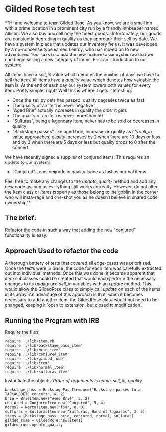 # Gilded Rose tech test

\*"Hi and welcome to team Gilded Rose. As you know, we are a small inn with a prime location in a prominent city run by a friendly innkeeper named Allison. We also buy and sell only the finest goods. Unfortunately, our goods are constantly degrading in quality as they approach their sell by date. We have a system in place that updates our inventory for us. It was developed by a no-nonsense type named Leeroy, who has moved on to new adventures. Your task is to add the new feature to our system so that we can begin selling a new category of items. First an introduction to our system:

All items have a _sell_in_ value which denotes the number of days we have to sell the item. All items have a _quality_ value which denotes how valuable the item is. At the end of each day our system lowers both values for every item. Pretty simple, right? Well this is where it gets interesting:

* Once the sell by date has passed, quality degrades twice as fast
* The quality of an item is never negative
* “Aged Brie” actually increases in quality the older it gets
* The quality of an item is never more than 50
* “Sulfuras”, being a legendary item, never has to be sold or decreases in quality
* “Backstage passes”, like aged brie, increases in quality as it’s _sell_in_ value approaches; _quality_ increases by 2 when there are 10 days or less and by 3 when there are 5 days or less but quality drops to 0 after the concert

We have recently signed a supplier of conjured items. This requires an update to our system:

* “Conjured” items degrade in quality twice as fast as normal items

Feel free to make any changes to the _update_quality_ method and add any new code as long as everything still works correctly. However, do not alter the Item class or _items_ property as those belong to the goblin in the corner who will insta-rage and one-shot you as he doesn’t believe in shared code ownership"\*

## The brief:

Refactor the code in such a way that adding the new "conjured" functionality is easy.

## Approach Used to refactor the code

A thorough battery of tests that covered all edge-cases was prioritised. Once the tests were in place, the code for each item was carefully extracted out into individual methods. Once this was done, it became apparent that _item_ subclasses could be created that would each perform the necessary changes to its _quality_ and _sell_in_ variables with an _update_ method. This would allow the GildedRose class to simply call _update_ on each of the items in its array. An advantage of this approach is that, when it becomes necessary to add another item, the GildedRose class would not need to be changed, keeping it 'open to extension, but closed to modification'.

## Running the Program with IRB

Require the files:

```
require './lib/item.rb'
require './lib/backstage_pass_item'
require './lib/brie_item'
require './lib/conjured_item'
require './lib/gilded_rose'
require './lib/item'
require './lib/normal_item'
require './lib/sulfuras_item'
```

Instantiate the objects:
_Order of arguments is name, sell_in, quality_

```
backstage_pass = BackstagePassItem.new("Backstage passes to a TAFKAL80ETC concert", 6, 2)
brie = BrieItem.new("Aged Brie", 5, 2)
conjured = ConjuredItem.new("Conjured", 5, 4)
normal = NormalItem.new("foo", 8, 0)
sulfuras = SulfurasItem.new("Sulfuras, Hand of Ragnaros", 3, 5)
items = [backstage_pass, brie, conjured, normal, sulfuras]
gilded_rose = GildedRose.new(items)
gilded_rose.update_quality
```
